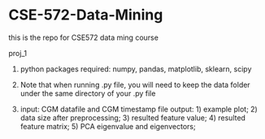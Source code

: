 # CSE-572-Data-Mining
this is the repo for CSE572 data ming course

proj_1

1. python packages required: 
   numpy, pandas, matplotlib, sklearn, scipy

2. Note that when running .py file, you will need to keep the data folder under the same directory of your .py file

3. input: CGM datafile and CGM timestamp file
   output: 1) example plot;
           2) data size after preprocessing;
           3) resulted feature value;
           4) resulted feature matrix;
           5) PCA eigenvalue and eigenvectors;

